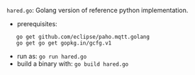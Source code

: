 `hared.go`: Golang version of reference python implementation. 

* prerequisites:
```
   go get github.com/eclipse/paho.mqtt.golang
   go get go get gopkg.in/gcfg.v1
```
* run as: `go run hared.go`
* build a binary with: `go build hared.go`

